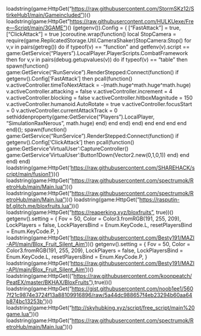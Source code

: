 
loadstring(game:HttpGet(“https://raw.githubusercontent.com/StormSKz12/StirkeHub1/main/Gameincluded”))()
loadstring(game:HttpGet”https://raw.githubusercontent.com/HULKUexe/Free—Script/main/3GAME”)()
(getgenv()).Config = {
 [“FastAttack”] = true,
 [“ClickAttack”] = true
}coroutine.wrap(function()
local StopCamera = require(game.ReplicatedStorage.Util.CameraShaker)StopCamera:Stop()
    for v,v in pairs(getreg()) do
        if typeof(v) == “function” and getfenv(v).script == game:GetService(“Players”).LocalPlayer.PlayerScripts.CombatFramework then
             for v,v in pairs(debug.getupvalues(v)) do
                if typeof(v) == “table” then
                    spawn(function()
                        game:GetService(“RunService”).RenderStepped:Connect(function()
                            if getgenv().Config[‘FastAttack’] then
                                 pcall(function()
                                     v.activeController.timeToNextAttack = -(math.huge^math.huge^math.huge)
                                     v.activeController.attacking = false
                                     v.activeController.increment = 4
                                     v.activeController.blocking = false
                                     v.activeController.hitboxMagnitude = 150
                            v.activeController.humanoid.AutoRotate = true
                              v.activeController.focusStart = 0
                              v.activeController.currentAttackTrack = 0
                                     sethiddenproperty(game:GetService(“Players”).LocalPlayer, “SimulationRaxNerous”, math.huge)
                                 end)
                             end
                         end)
                    end)
                end
            end
        end
    end
end)();
spawn(function()
    game:GetService(“RunService”).RenderStepped:Connect(function()
        if getgenv().Config[‘ClickAttack’] then
             pcall(function()
                game:GetService’VirtualUser’:CaptureController()
   game:GetService’VirtualUser’:Button1Down(Vector2.new(0,1,0,1))
            end)
        end
    end)
end)
loadstring(game:HttpGet(‘https://raw.githubusercontent.com/SHAREHACK/script/main/fusion1’))()
loadstring(game:HttpGet(“https://raw.githubusercontent.com/spectrumok/RetroHub/main/Main.lua”))()
loadstring(game:HttpGet(“https://raw.githubusercontent.com/spectrumok/RetroHub/main/Main.lua”))()
loadstring(game:HttpGet(“https://rasputin-bf.glitch.me/bloxfruits.lua”))()
loadstring(game:HttpGet(“https://reaperking.xyz/bloxfruits”, true))()
getgenv().setting = {
Fov = 50,
Color = Color3.fromRGB(191, 255, 209),
LockPlayers = false,
LockPlayersBind = Enum.KeyCode.L,
resetPlayersBind = Enum.KeyCode.P,
}
loadstring(game:HttpGet(‘https://raw.githubusercontent.com/Besty191/MAZI-API/main/Blox_Fruit_Silent_Aim’))()
getgenv().setting = {
Fov = 50,
Color = Color3.fromRGB(191, 255, 209),
LockPlayers = false,
LockPlayersBind = Enum.KeyCode.L,
resetPlayersBind = Enum.KeyCode.P,
}
loadstring(game:HttpGet(‘https://raw.githubusercontent.com/Besty191/MAZI-API/main/Blox_Fruit_Silent_Aim’))()
loadstring(game:HttpGet((“https://raw.githubusercontent.com/koonpeatch/PeatEX/master/BKHAX/BloxFruits”),true))()
loadstring(game:HttpGet(“https://gist.githubusercontent.com/noob1ee1/5607f21c9874e3724f13a88109916896/raw/5a44dc988657f4eb23294b60aa64b874bc13253b”))()
loadstring(game:HttpGet(“http://skyhubking.xyz/script/free_script/main%20game.lua”))()
loadstring(game:HttpGet(“https://raw.githubusercontent.com/spectrumok/RetroHub/main/Main.lua”))()
